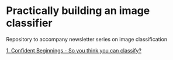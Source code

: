 # Practically building an image classifier
Repository to accompany newsletter series on image classification

[1. Confident Beginnings - So you think you can classify?](https://github.com/ssundar6087/practically_building_an_image_classifier/blob/main/01_practically_designing_an_image_classifier.ipynb)

